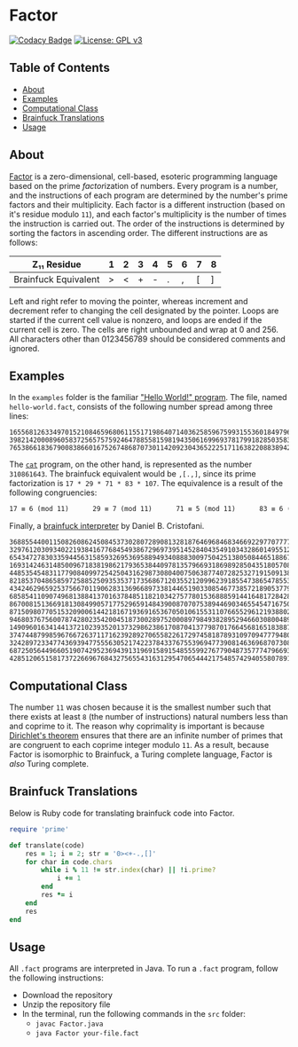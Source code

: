 # Factor
[![Codacy Badge](https://app.codacy.com/project/badge/Grade/2cbcc0dfcb3e43cc98663442cea1948a)](https://www.codacy.com/manual/bangyen99/factor-lang?utm_source=github.com&amp;utm_medium=referral&amp;utm_content=bangyen/factor-lang&amp;utm_campaign=Badge_Grade)
[![License: GPL v3](https://img.shields.io/badge/License-GPLv3-blue.svg)](https://www.gnu.org/licenses/gpl-3.0)

## Table of Contents
-   [About](#about)
-   [Examples](#examples)
-   [Computational Class](#computational-class)
-   [Brainfuck Translations](#brainfuck-translations)
-   [Usage](#usage)

## About
[Factor](https://esolangs.org/wiki/Factor) is a zero-dimensional, cell-based, esoteric programming language based on the prime *factor*ization of numbers. Every program is a number, and the instructions of each program are determined by the number's prime factors and their multiplicity. Each factor is a different instruction (based on it's residue modulo `11`), and each factor's multiplicity is the number of times the instruction is carried out. The order of the instructions is determined by sorting the factors in ascending order. The different instructions are as follows:

| Z₁₁ Residue                         | 1 | 2 | 3 | 4 | 5 | 6 | 7  | 8  |
|-------------------------------------|---|---|---|---|---|---|----|----|
| Brainfuck Equivalent                | > | < | + | - | . | , | \[ | \] |

Left and right refer to moving the pointer, whereas increment and decrement refer to changing the cell designated by the pointer. Loops are started if the current cell value is nonzero, and loops are ended if the current cell is zero. The cells are right unbounded and wrap at 0 and 256. All characters other than 0123456789 should be considered comments and ignored. 

## Examples
In the `examples` folder is the familiar ["Hello World!" program](https://en.wikipedia.org/wiki/%22Hello,_World!%22_program). The file, named `hello-world.fact`, consists of the following number spread among three lines:
```fact
1655681263349701521084659680611551719864071403625859675993155360184979650875317924075071663014170796
3982142000896058372565757592464788558159819435061699693781799182850358327927823218744238796733811436
76538661836790083866016752674868707301142092304365222517116382208838942082995905598124019955549
```
The [`cat`](https://esolangs.org/wiki/Cat_program) program, on the other hand, is represented as the number `310861643`. The brainfuck equivalent would be `,[.,]`, since its prime factorization is `17 * 29 * 71 * 83 * 107`. The equivalence is a result of the following congruencies: 
```latex
17 ≡ 6 (mod 11)      29 ≡ 7 (mod 11)      71 ≡ 5 (mod 11)      83 ≡ 6 (mod 11)      107 ≡ 8 (mod 11)
```
Finally, a [brainfuck interpreter](http://www.hevanet.com/cristofd/brainfuck/dbfi.b) by Daniel B. Cristofani.
```fact
3688554400115082608624508453730280728908132818764696846834669229770777761772478005527507177418120694
3297612030934022193841677684549386729697395145284043549103432860149551273007692661521521238378585373
6543472783033594456315859326953695889493408883009750425138050844651886706519801267566755335040672769
1693142463148500967183819862179365384409781357966931869892850435180570833406982731006507405891701959
4485354548311779084099725425043162987308040075063877407282532719150913822261233897714262058986360034
8218537048658597258852509353537173568671203552120996239185547386547855325347653142800549655880422575
4342462965925375667011906283136966897338144651903308546773857218905377988341330353123312187176812317
6858541109074968138841370163784851182103427577801536888591441648172842836826181982574882949180405500
8670081513669181308499057177529659148439008707075389446903465545471675098029277846800886915820990250
8715098077051532090061442181671936916536705010615531107665529612193880253925746489612770787088516247
9468037675600787428023542004518730028975200089798493828952946603080048923933137936720859162176172205
1490960163414413721023935201373298623861708704137798701766456816518388727419990119162281303945678618
3747448799859676672637117162392892706558226172974581878931097094777948014994380338004990013300346303
3242897233477436939477555630521742237843376755396947739081463696870730873223954238930152068730233776
6872505644966051907429523694391319691589154855599276779048735777479669316766704156814084591354216434
428512065158173722669676843275655431631295470654442175485742940558078916419832634153303347
```

## Computational Class
The number `11` was chosen because it is the smallest number such that there exists at least `8` (the number of instructions) natural numbers less than and coprime to it. The reason why coprimality is important is because [Dirichlet's theorem](https://en.wikipedia.org/wiki/Dirichlet%27s_theorem_on_arithmetic_progressions) ensures that there are an infinite number of primes that are congruent to each coprime integer modulo `11`. As a result, because Factor is isomorphic to Brainfuck, a Turing complete language, Factor is *also* Turing complete.

## Brainfuck Translations
Below is Ruby code for translating brainfuck code into Factor.

```ruby
require 'prime'

def translate(code)
    res = 1; i = 2; str = '0><+-.,[]'
    for char in code.chars
        while i % 11 != str.index(char) || !i.prime?
            i += 1
        end
        res *= i
    end
    res
end
```

## Usage
All `.fact` programs are interpreted in Java. To run a `.fact` program, follow the following instructions:
-   Download the repository
-   Unzip the repository file
-   In the terminal, run the following commands in the `src` folder:
    -   `javac Factor.java`
    -   `java Factor your-file.fact`
